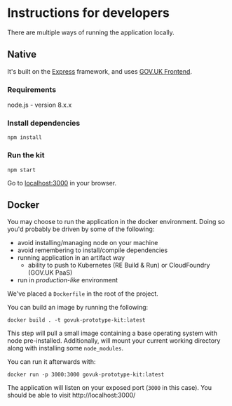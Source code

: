 # Instructions for developers

There are multiple ways of running the application locally.

## Native

It's built on the [Express](http://expressjs.com/) framework, and uses [GOV.UK Frontend](https://github.com/alphagov/govuk-frontend).

### Requirements

node.js - version 8.x.x

### Install dependencies

```
npm install
```

### Run the kit
```
npm start
```

Go to [localhost:3000](http://localhost:3000) in your browser.

## Docker

You may choose to run the application in the docker environment. Doing so you'd
probably be driven by some of the following:

- avoid installing/managing node on your machine
- avoid remembering to install/compile dependencies
- running application in an artifact way
  - ability to push to Kubernetes (RE Build & Run) or CloudFoundry (GOV.UK PaaS)
- run in _production-like_ environment

We've placed a `Dockerfile` in the root of the project.

You can build an image by running the following:

```
docker build . -t govuk-prototype-kit:latest
```

This step will pull a small image containing a base operating system with node
pre-installed. Additionally, will mount your current working directory along
with installing some `node_modules`.

You can run it afterwards with:

```
docker run -p 3000:3000 govuk-prototype-kit:latest
```

The application will listen on your exposed port (`3000` in this case). You
should be able to visit http://localhost:3000/

